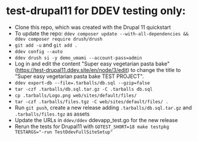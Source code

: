 # test-drupal11 for DDEV testing only:

- Clone this repo, which was created with the Drupal 11 quickstart
- To update the repo: `ddev composer update --with-all-dependencies && ddev composer require drush/drush`
- `git add -u` and `git add .`
- `ddev config --auto`
- `ddev drush si -y demo_umami --account-pass=admin`
- Log in and edit the content "Super easy vegetarian pasta bake" (https://test-drupal11.ddev.site/en/node/3/edit) to change the title to "Super easy vegetarian pasta bake TEST PROJECT".
- `ddev export-db --file=.tarballs/db.sql --gzip=false`
- `tar -czf .tarballs/db.sql.tar.gz -C .tarballs db.sql`
- `cp .tarballs/Logo.png web/sites/default/files/`
- `tar -czf .tarballs/files.tgz -C web/sites/default/files/ .`
- Run `git push`, create a new release adding `.tarballs/db.sql.tar.gz` and `.tarballs/files.tgz` as assets
- Update the URLs in `ddev/ddev` ddevapp_test.go for the new release
- Rerun the tests for Drupal11 with `GOTEST_SHORT=18 make testpkg TESTARGS="-run TestDdevFullSiteSetup"`

